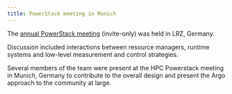 ```yaml
---
title: PowerStack meeting in Munich
---
```


The [annual PowerStack
meeting](https://powerstack.caps.in.tum.de/seminar.html) (invite-only) was
held in LRZ, Germany.

Discussion included interactions between resource managers, runtime systems
and low-level measurement and control strategies.

Several members of the team were present at the HPC Powerstack meeting in
Munich, Germany to contribute to the overall design and present the Argo
approach to the community at large.
